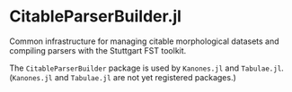 # CitableParserBuilder.jl

Common infrastructure for managing citable morphological datasets and compiling parsers with the Stuttgart FST toolkit.

The `CitableParserBuilder` package is used by `Kanones.jl` and `Tabulae.jl`.  (`Kanones.jl` and `Tabulae.jl` are not yet registered packages.)

